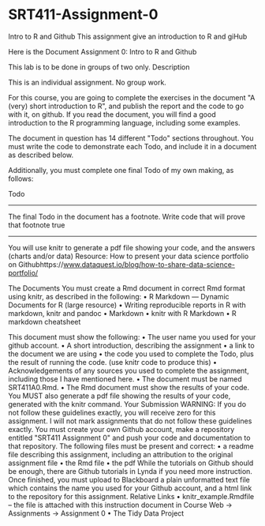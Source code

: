 # SRT411-Assignment-0
Intro to R and Github
This assignment give an introduction to R and giHub

Here is the Document
Assignment 0: Intro to R and Github

This lab is to be done in groups of two only.
Description


This is an individual assignment. No group work.

For this course, you are going to complete the exercises in the document "A (very) short introduction to R", and publish the report and the code to go with it, on github. If you read the document, you will find a good introduction to the R programming language, including some examples.

The document in question has 14 different "Todo" sections throughout. You must write the code to demonstrate each Todo, and include it in a document as described below.

Additionally, you must complete one final Todo of my own making, as follows:

Todo
________________________________________
The final Todo in the document has a footnote. Write code that will prove that footnote true
________________________________________
You will use knitr to generate a pdf file showing your code, and the answers (charts and/or data)
Resource:
How to present your data science portfolio on Githubhttps://www.dataquest.io/blog/how-to-share-data-science-portfolio/

The Documents
You must create a Rmd document in correct Rmd format using knitr, as described in the following:
•	R Markdown — Dynamic Documents for R (large resource)
•	Writing reproducible reports in R with markdown, knitr and pandoc
•	Markdown
•	knitr with R Markdown
•	R markdown cheatsheet

This document must show the following:
•	The user name you used for your github account.
•	A short introduction, describing the assignment
•	a link to the document we are using
•	the code you used to complete the Todo, plus the result of running the code. (use knitr code to produce this)
•	Acknowledgements of any sources you used to complete the assignment, including those I have mentioned here.
•	The document must be named SRT411A0.Rmd.
•	The Rmd document must show the results of your code.
You MUST also generate a pdf file showing the results of your code, generated with the knitr command.
Your Submission
WARNING: If you do not follow these guidelines exactly, you will receive zero for this assignment. I will not mark assignments that do not follow these guidelines exactly.
You must create your own Github account, make a repository entitled "SRT411 Assignment 0" and push your code and documentation to that repository.
The following files must be present and correct:
•	a readme file describing this assignment, including an attribution to the original assignment file
•	the Rmd file
•	the pdf
While the tutorials on Github should be enough, there are Github tutorials in Lynda if you need more instruction.
Once finished, you must upload to Blackboard a plain unformatted text file which contains the name you used for your Github account, and a html link to the repository for this assignment.
Relative Links
•	knitr_example.Rmdfile – the file is attached with this instruction document in Course Web -> Assignments -> Assignment 0
•	 The Tidy Data Project

